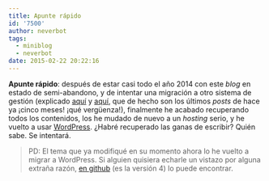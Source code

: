 ```yaml
---
title: Apunte rápido
id: '7500'
author: neverbot
tags:
  - miniblog
  - neverbot
date: 2015-02-22 20:22:16
---
```


**Apunte rápido**: después de estar casi todo el año 2014 con este _blog_ en estado de semi-abandono, y de intentar una migración a otro sistema de gestión (explicado [aquí](https://neverbot.com/algunas-novedades-en-el-blog/) y [aquí](https://neverbot.com/actualizado-el-tema-del-blog/), que de hecho son los últimos _posts_ de hace ya ¡cinco meses! ¡qué vergüenza!), finalmente he acabado recuperando todos los contenidos, los he mudado de nuevo a un _hosting_ serio, y he vuelto a usar [WordPress](http://wordpress.org/). ¿Habré recuperado las ganas de escribir? Quién sabe. Se intentará.

> PD: El tema que ya modifiqué en su momento ahora lo he vuelto a migrar a WordPress. Si alguien quisiera echarle un vistazo por alguna extraña razón, [en github](https://github.com/neverbot/neverbot.com) (es la versión 4) lo puede encontrar.